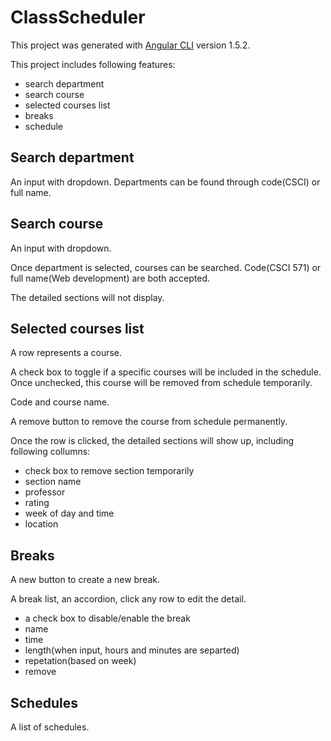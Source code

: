 # ClassScheduler

This project was generated with [Angular CLI](https://github.com/angular/angular-cli) version 1.5.2.

This project includes following features:

* search department
* search course
* selected courses list
* breaks
* schedule

## Search department

An input with dropdown. Departments can be found through code(CSCI) or full name.

## Search course

An input with dropdown.

Once department is selected, courses can be searched. Code(CSCI 571) or full name(Web development) are both accepted.

The detailed sections will not display.

## Selected courses list

A row represents a course.

A check box to toggle if a specific courses will be included in the schedule. Once unchecked, this course will be removed from schedule temporarily.

Code and course name.

A remove button to remove the course from schedule permanently.

Once the row is clicked, the detailed sections will show up, including following collumns:

* check box to remove section temporarily
* section name
* professor
* rating
* week of day and time
* location

## Breaks

A new button to create a new break.

A break list, an accordion, click any row to edit the detail.

* a check box to disable/enable the break
* name
* time
* length(when input, hours and minutes are separted)
* repetation(based on week)
* remove

## Schedules

A list of schedules.
